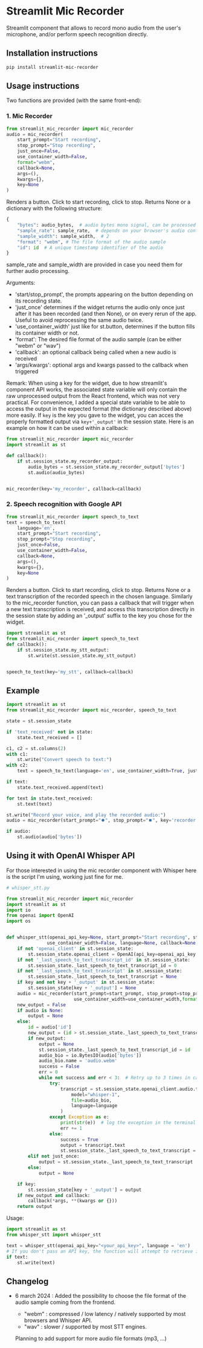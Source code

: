 # Streamlit Mic Recorder

Streamlit component that allows to record mono audio from the user's microphone, and/or perform speech recognition
directly.

## Installation instructions

```sh
pip install streamlit-mic-recorder
```

## Usage instructions

Two functions are provided (with the same front-end):

### 1. Mic Recorder

```python
from streamlit_mic_recorder import mic_recorder
audio = mic_recorder(
    start_prompt="Start recording",
    stop_prompt="Stop recording",
    just_once=False,
    use_container_width=False,
    format="webm",
    callback=None,
    args=(),
    kwargs={},
    key=None
)
```

Renders a button. Click to start recording, click to stop. Returns None or a dictionary with the following structure:

```python
{
    "bytes": audio_bytes,  # audio bytes mono signal, can be processed directly by st.audio
    "sample_rate": sample_rate,  # depends on your browser's audio configuration
    "sample_width": sample_width,  # 2
    "format": "webm", # The file format of the audio sample
    "id": id  # A unique timestamp identifier of the audio
}
```

sample_rate and sample_width are provided in case you need them for further audio processing.

Arguments:

- 'start/stop_prompt', the prompts appearing on the button depending on its recording state.
- 'just_once' determines if the widget returns the audio only once just after it has been recorded (and then None), or
  on every rerun of the app. Useful to avoid reprocessing the same audio twice.
- 'use_container_width' just like for st.button, determines if the button fills its container width or not.
- 'format': The desired file format of the audio sample (can be either "webm" or "wav") 
- 'callback': an optional callback being called when a new audio is received
- 'args/kwargs': optional args and kwargs passed to the callback when triggered

Remark:
When using a key for the widget, due to how streamlit's component API works, the associated state variable will only
contain the raw unprocessed output from the React frontend, which was not very practical.
For convenience, I added a special state variable to be able to access the output in the expected format (the dictionary
described above) more easily. If `key` is the key you gave to the widget, you can acces the properly formatted output
via `key+'_output'` in the session state.
Here is an example on how it can be used within a callback:

```python
from streamlit_mic_recorder import mic_recorder
import streamlit as st

def callback():
    if st.session_state.my_recorder_output:
        audio_bytes = st.session_state.my_recorder_output['bytes']
        st.audio(audio_bytes)


mic_recorder(key='my_recorder', callback=callback)
```

### 2. Speech recognition with Google API

```python
from streamlit_mic_recorder import speech_to_text
text = speech_to_text(
    language='en',
    start_prompt="Start recording",
    stop_prompt="Stop recording",
    just_once=False,
    use_container_width=False,
    callback=None,
    args=(),
    kwargs={},
    key=None
)
```

Renders a button. Click to start recording, click to stop. Returns None or a text transcription of the recorded speech
in the chosen language.
Similarly to the mic_recorder function, you can pass a callback that will trigger when a new text transcription is
received, and access this transcription directly in the session state by adding an '_output' suffix to the key you chose
for the widget.

```python
import streamlit as st
from streamlit_mic_recorder import speech_to_text
def callback():
    if st.session_state.my_stt_output:
        st.write(st.session_state.my_stt_output)


speech_to_text(key='my_stt', callback=callback)
```

## Example

```python
import streamlit as st
from streamlit_mic_recorder import mic_recorder, speech_to_text

state = st.session_state

if 'text_received' not in state:
    state.text_received = []

c1, c2 = st.columns(2)
with c1:
    st.write("Convert speech to text:")
with c2:
    text = speech_to_text(language='en', use_container_width=True, just_once=True, key='STT')

if text:
    state.text_received.append(text)

for text in state.text_received:
    st.text(text)

st.write("Record your voice, and play the recorded audio:")
audio = mic_recorder(start_prompt="⏺️", stop_prompt="⏹️", key='recorder')

if audio:
    st.audio(audio['bytes'])
```

## Using it with OpenAI Whisper API

For those interested in using the mic recorder component with Whisper here is the script I'm using, working just fine
for me.

```python
# whisper_stt.py

from streamlit_mic_recorder import mic_recorder
import streamlit as st
import io
from openai import OpenAI
import os


def whisper_stt(openai_api_key=None, start_prompt="Start recording", stop_prompt="Stop recording", just_once=False,
               use_container_width=False, language=None, callback=None, args=(), kwargs=None, key=None):
    if not 'openai_client' in st.session_state:
        st.session_state.openai_client = OpenAI(api_key=openai_api_key or os.getenv('OPENAI_API_KEY'))
    if not '_last_speech_to_text_transcript_id' in st.session_state:
        st.session_state._last_speech_to_text_transcript_id = 0
    if not '_last_speech_to_text_transcript' in st.session_state:
        st.session_state._last_speech_to_text_transcript = None
    if key and not key + '_output' in st.session_state:
        st.session_state[key + '_output'] = None
    audio = mic_recorder(start_prompt=start_prompt, stop_prompt=stop_prompt, just_once=just_once,
                         use_container_width=use_container_width,format="webm", key=key)
    new_output = False
    if audio is None:
        output = None
    else:
        id = audio['id']
        new_output = (id > st.session_state._last_speech_to_text_transcript_id)
        if new_output:
            output = None
            st.session_state._last_speech_to_text_transcript_id = id
            audio_bio = io.BytesIO(audio['bytes'])
            audio_bio.name = 'audio.webm'
            success = False
            err = 0
            while not success and err < 3:  # Retry up to 3 times in case of OpenAI server error.
                try:
                    transcript = st.session_state.openai_client.audio.transcriptions.create(
                        model="whisper-1",
                        file=audio_bio,
                        language=language
                    )
                except Exception as e:
                    print(str(e))  # log the exception in the terminal
                    err += 1
                else:
                    success = True
                    output = transcript.text
                    st.session_state._last_speech_to_text_transcript = output
        elif not just_once:
            output = st.session_state._last_speech_to_text_transcript
        else:
            output = None

    if key:
        st.session_state[key + '_output'] = output
    if new_output and callback:
        callback(*args, **(kwargs or {}))
    return output
```

Usage:

```python
import streamlit as st
from whisper_stt import whisper_stt

text = whisper_stt(openai_api_key="<your_api_key>", language = 'en')  
# If you don't pass an API key, the function will attempt to retrieve it as an environment variable : 'OPENAI_API_KEY'.
if text:
    st.write(text)
```

## Changelog

- 6 march 2024 : Added the possibility to choose the file format of the audio sample coming from the frontend.
    - "webm" : compressed / low latency / natively supported by most browsers and Whisper API. 
    - "wav" : slower / supported by most STT engines.

    Planning to add support for more audio file formats (mp3, ...)
